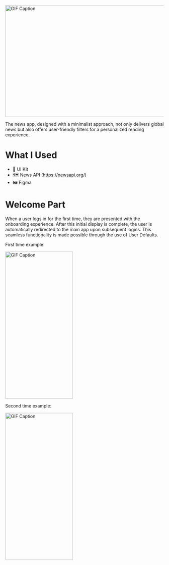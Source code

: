 <img src="https://github.com/YusuFKaan48/News/assets/111217286/0aa5dbaa-d78b-4865-9c52-82d30438f26a" alt="GIF Caption" width="1024" height="354">

The news app, designed with a minimalist approach, not only delivers global news but also offers user-friendly filters for a personalized reading experience.


# What I Used
* 🔨 UI Kit
* 🗺️ News API (https://newsapi.org/)
* 🖼️ Figma


# Welcome Part

When a user logs in for the first time, they are presented with the onboarding experience. After this initial display is complete, the user is automatically redirected to the main app upon subsequent logins. This seamless functionality is made possible through the use of User Defaults.

First time example:

<img src="https://github.com/YusuFKaan48/News/assets/111217286/3342bdd1-7ed7-4362-b26b-5fe1a3ac9730" alt="GIF Caption" width="215" height="466">


Second time example:

<img src="https://github.com/YusuFKaan48/News/assets/111217286/46abfa60-1619-4d49-bcc0-108336ac9827" alt="GIF Caption" width="215" height="466">

